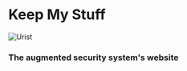 # Keep My Stuff
![Urist](http://keepmystuff.github.io/KeepMyStuff-pitch/files/Logo.svg)
### The augmented security system's website
